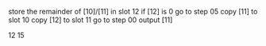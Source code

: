 store the remainder of [10]/[11] in slot 12
if [12] is 0 go to step 05
copy [11] to slot 10
copy [12] to slot 11
go to step 00
output [11]


12
15





